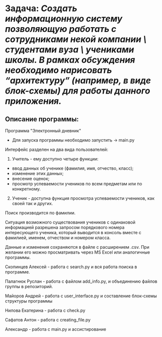 # Задача: *Создать информационную систему позволяющую работать с сотрудниками некой компании \ студентами вуза \ учениками школы. В рамках обсуждения необходимо нарисовать “архитектуру” (например, в виде блок-схемы) для работы данного приложения.*

## Описание программы:

Программа "Электронный дневник"

- Для запуска программы необходимо запустить -> main.py

Интерфейс разделен на два вида пользователей:
1. Учитель - ему доступно четыре функции:
- ввод данных об ученике (фамилия, имя, отчество, класс);
- изменение этих данных;
- внесение оценок;
- просмотр успеваемости учеников по всем предметам или по конкретному.

2. Ученик - доступна функция просмотра успеваемости учеников, как своей так и других.

Поиск производится по фамилии.

Ситуация возможного существования учеников с одинаковой информацией разрешена запросом порядкового номера интересующего ученика, который выводится в консоль вместе с фамилией, именем, отчеством и номером класса.

Данные и изменения сохраняются в файле с расширением .csv. При желании его можно просматривать через MS Excel или аналогичные программы.

Скопинцев Алексей - работа с search.py и вся работа поиска в программе.

Палагнюк Руслан - работа c файлом add_info.py, и объединению файлов группы в репозиторий.

Майоров Андрей - работа с user_interface.py и составление блок-схемы структуры программы

Нилова Екатерина - работа с check.py 

Сафатов Антон - работа с creating_file.py

Александр - работа с main.py и ассистирование 
